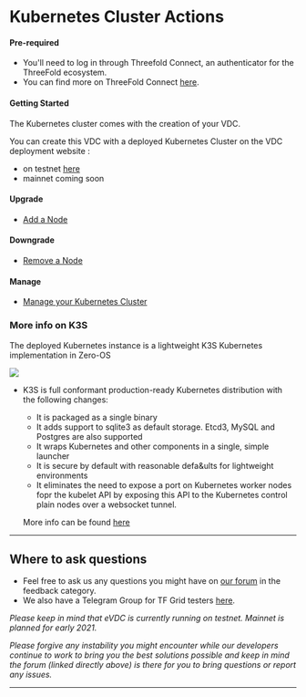 # Kubernetes Cluster Actions

#### Pre-required 
- You'll need to log in through Threefold Connect, an authenticator for the ThreeFold ecosystem.
- You can find more on ThreeFold Connect [here](https://manual.threefold.io/#/3botconnect_install).

#### Getting Started 
The Kubernetes cluster comes with the creation of your VDC.

You can create this VDC with a deployed Kubernetes Cluster on the VDC deployment website : 
- on testnet [here](https://vdc.testnet.grid.tf)
- mainnet coming soon

#### Upgrade

- [Add a Node](evdc_upgrade)

#### Downgrade 

- [Remove a Node](evdc_downgrade)

#### Manage
- [Manage your Kubernetes Cluster](evdc_k8s)


### More info on K3S 

The deployed Kubernetes instance  is a lightweight K3S Kubernetes implementation in Zero-OS

  ![](img/evdck3slogo.png)

- K3S is full conformant production-ready Kubernetes distribution with the following changes:   
   - It is packaged as a single binary
   - It adds support to sqlite3 as default storage. Etcd3, MySQL and Postgres are also supported
   - It wraps Kubernetes and other components in a single, simple launcher
   - It is secure by default with reasonable defa&ults for lightweight environments
   - It eliminates the need to expose a port on Kubernetes worker nodes fopr the kubelet API by exposing this API to the Kubernetes control plain nodes over a websocket tunnel. 
   
   More info can be found [here](https://github.com/rancher/k3s)
   

---

## Where to ask questions

- Feel free to ask us any questions you might have on [our forum](https://forum.threefold.io) in the feedback category.
- We also have a Telegram Group for TF Grid testers [here](https://t.me/joinchat/BwOvOxxgK59GmRoZ2_sM0w).

*Please keep in mind that eVDC is currently running on testnet. Mainnet is planned for early 2021.*

*Please forgive any instability you might encounter while our developers continue to work to bring you the best solutions possible and keep in mind the forum (linked directly above) is there for you to bring questions or report any issues.*

---- 